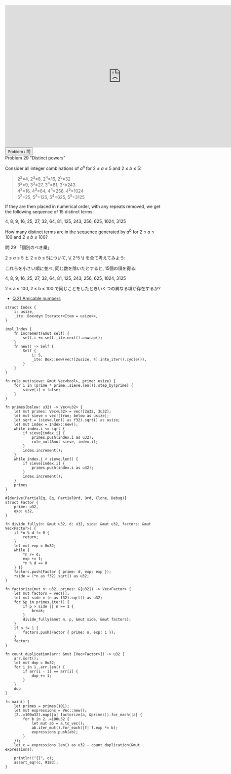 <html><iframe src="https://docs.google.com/presentation/d/e/2PACX-1vTKR04aDWsJQgRSIzoEJlLqIZB90EseogdKLAD-7s34_uF8Q38hrSbJlchogh11DdKGDEQ8PC8iwJ1O/embed?start=false&loop=false&delayms=60000" frameborder="0" width="750" height="460" allowfullscreen="true" mozallowfullscreen="true" webkitallowfullscreen="true"></iframe></html>

<html>
<button class="accordion" onclick="toggle('the-accordion');">Problem / 問</button>
<div id="the-accordion" class="panel w3-hide">
Problem 29 "Distinct powers"


<p>Consider all integer combinations of <i>a</i><sup><i>b</i></sup> for 2 ≤ <i>a</i> ≤ 5 and 2 ≤ <i>b</i> ≤ 5:</p>
<blockquote>2<sup>2</sup>=4, 2<sup>3</sup>=8, 2<sup>4</sup>=16, 2<sup>5</sup>=32<br />
3<sup>2</sup>=9, 3<sup>3</sup>=27, 3<sup>4</sup>=81, 3<sup>5</sup>=243<br />
4<sup>2</sup>=16, 4<sup>3</sup>=64, 4<sup>4</sup>=256, 4<sup>5</sup>=1024<br />
5<sup>2</sup>=25, 5<sup>3</sup>=125, 5<sup>4</sup>=625, 5<sup>5</sup>=3125<br /></blockquote>
<p>If they are then placed in numerical order, with any repeats removed, we get the following sequence of 15 distinct terms:</p>
<p class="center">4, 8, 9, 16, 25, 27, 32, 64, 81, 125, 243, 256, 625, 1024, 3125</p>
<p>How many distinct terms are in the sequence generated by <i>a</i><sup><i>b</i></sup> for 2 ≤ <i>a</i> ≤ 100 and 2 ≤ <i>b</i> ≤ 100?</p>


問 29 「個別のべき乗」


2 ≤ <i>a</i> ≤ 5 と 2 ≤ <i>b</i> ≤ 5について, \\( 2^5 \\) を全て考えてみよう:


これらを小さい順に並べ, 同じ数を除いたとすると, 15個の項を得る:

4, 8, 9, 16, 25, 27, 32, 64, 81, 125, 243, 256, 625, 1024, 3125

2 ≤ a ≤ 100, 2 ≤ b ≤ 100 で同じことをしたときいくつの異なる項が存在するか?

</div>
</html>


- [Q.21 Amicable numbers](./e21.md)

```rust,editable
struct Index {
    i: usize,
    _ite: Box<dyn Iterator<Item = usize>>,
}

impl Index {
    fn increment(&mut self) {
        self.i += self._ite.next().unwrap();
    }
    fn new() -> Self {
        Self {
            i: 5,
            _ite: Box::new(vec![2usize, 4].into_iter().cycle()),
        }
    }
}

fn rule_out(sieve: &mut Vec<bool>, prime: usize) {
    for i in (prime * prime..sieve.len()).step_by(prime) {
        sieve[i] = false;
    }
}

fn primes(below: u32) -> Vec<u32> {
    let mut primes: Vec<u32> = vec![2u32, 3u32];
    let mut sieve = vec![true; below as usize];
    let sqrt = (sieve.len() as f32).sqrt() as usize;
    let mut index = Index::new();
    while index.i <= sqrt {
        if sieve[index.i] {
            primes.push(index.i as u32);
            rule_out(&mut sieve, index.i);
        }
        index.increment();
    }
    while index.i < sieve.len() {
        if sieve[index.i] {
            primes.push(index.i as u32);
        }
        index.increment();
    }
    primes
}

#[derive(PartialEq, Eq, PartialOrd, Ord, Clone, Debug)]
struct Factor {
    prime: u32,
    exp: u32,
}

fn divide_fully(n: &mut u32, d: u32, side: &mut u32, factors: &mut Vec<Factor>) {
    if *n % d != 0 {
        return;
    }
    let mut exp = 0u32;
    while {
        *n /= d;
        exp += 1;
        *n % d == 0
    } {}
    factors.push(Factor { prime: d, exp: exp });
    *side = (*n as f32).sqrt() as u32;
}

fn factorize(mut n: u32, primes: &[u32]) -> Vec<Factor> {
    let mut factors = vec![];
    let mut side = (n as f32).sqrt() as u32;
    for &p in primes.iter() {
        if p > side || n == 1 {
            break;
        }
        divide_fully(&mut n, p, &mut side, &mut factors);
    }
    if n != 1 {
        factors.push(Factor { prime: n, exp: 1 });
    }
    factors
}

fn count_duplication(arr: &mut [Vec<Factor>]) -> u32 {
    arr.sort();
    let mut dup = 0u32;
    for i in 1..arr.len() {
        if arr[i - 1] == arr[i] {
            dup += 1;
        }
    }
    dup
}

fn main() {
    let primes = primes(101);
    let mut expressions = Vec::new();
    (2..=100u32).map(|a| factorize(a, &primes)).for_each(|a| {
        for b in 2..=100u32 {
            let mut ab = a.to_vec();
            ab.iter_mut().for_each(|f| f.exp *= b);
            expressions.push(ab);
        }
    });
    let c = expressions.len() as u32 - count_duplication(&mut expressions);

    println!("{}", c);
    assert_eq!(c, 9183);
}
```

